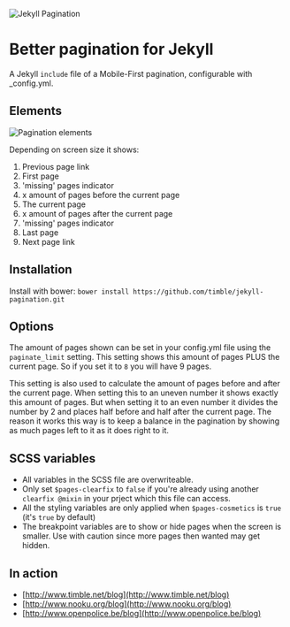 ![Jekyll Pagination](http://www.timble.net/images/blog/2015/jekyll-pagination.gif)

# Better pagination for Jekyll
A Jekyll `include` file of a Mobile-First pagination, configurable with _config.yml.

## Elements

![Pagination elements](http://www.timble.net/images/blog/2015/jekyll-pagination-elements.png)

Depending on screen size it shows:

1. Previous page link
2. First page
3. 'missing' pages indicator
4. x amount of pages before the current page
5. The current page
6. x amount of pages after the current page
7. 'missing' pages indicator
8. Last page
9. Next page link

## Installation

Install with bower: `bower install https://github.com/timble/jekyll-pagination.git`

## Options

The amount of pages shown can be set in your config.yml file using the `paginate_limit` setting. This setting shows this amount of pages PLUS the current page. So if you set it to `8` you will have 9 pages.

This setting is also used to calculate the amount of pages before and after the current page. When setting this to an uneven number it shows exactly this amount of pages. But when setting it to an even number it divides the number by 2 and places half before and half after the current page. The reason it works this way is to keep a balance in the pagination by showing as much pages left to it as it does right to it.

## SCSS variables

* All variables in the SCSS file are overwriteable.
* Only set `$pages-clearfix` to `false` if you're already using another `clearfix @mixin` in your prject which this file can access.
* All the styling variables are only applied when `$pages-cosmetics` is `true` (it's `true` by default)
* The breakpoint variables are to show or hide pages when the screen is smaller. Use with caution since more pages then wanted may get hidden.

## In action

* [http://www.timble.net/blog](http://www.timble.net/blog)
* [http://www.nooku.org/blog](http://www.nooku.org/blog)
* [http://www.openpolice.be/blog](http://www.openpolice.be/blog)
